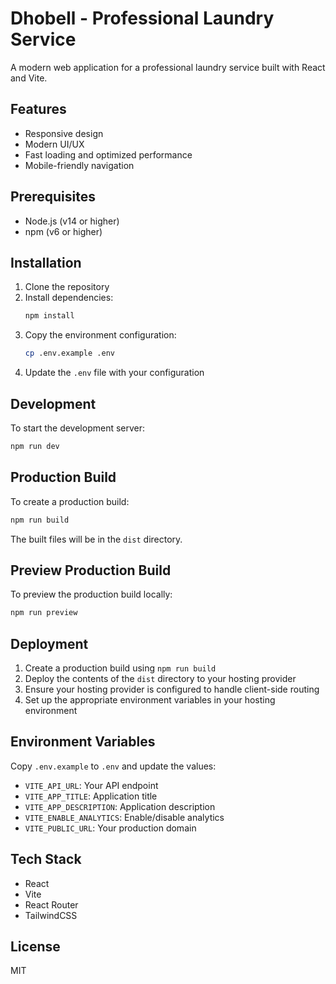 # Dhobell - Professional Laundry Service

A modern web application for a professional laundry service built with React and Vite.

## Features

- Responsive design
- Modern UI/UX
- Fast loading and optimized performance
- Mobile-friendly navigation

## Prerequisites

- Node.js (v14 or higher)
- npm (v6 or higher)

## Installation

1. Clone the repository
2. Install dependencies:
   ```bash
   npm install
   ```
3. Copy the environment configuration:
   ```bash
   cp .env.example .env
   ```
4. Update the `.env` file with your configuration

## Development

To start the development server:

```bash
npm run dev
```

## Production Build

To create a production build:

```bash
npm run build
```

The built files will be in the `dist` directory.

## Preview Production Build

To preview the production build locally:

```bash
npm run preview
```

## Deployment

1. Create a production build using `npm run build`
2. Deploy the contents of the `dist` directory to your hosting provider
3. Ensure your hosting provider is configured to handle client-side routing
4. Set up the appropriate environment variables in your hosting environment

## Environment Variables

Copy `.env.example` to `.env` and update the values:

- `VITE_API_URL`: Your API endpoint
- `VITE_APP_TITLE`: Application title
- `VITE_APP_DESCRIPTION`: Application description
- `VITE_ENABLE_ANALYTICS`: Enable/disable analytics
- `VITE_PUBLIC_URL`: Your production domain

## Tech Stack

- React
- Vite
- React Router
- TailwindCSS

## License

MIT
